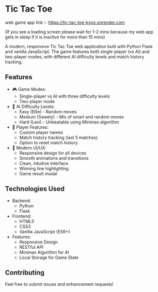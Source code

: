 # Tic Tac Toe 

web game app link :- https://tic-tac-toe-kyoo.onrender.com

(If you see a loading screen please wait for 1-2 mins because my web app gets in sleep if it is inactive for more than 15 mins)

A modern, responsive Tic Tac Toe web application built with Python Flask and vanilla JavaScript. The game features both single-player (vs AI) and two-player modes, with different AI difficulty levels and match history tracking.

## Features

- 🎮 Game Modes:
  - Single-player vs AI with three difficulty levels
  - Two-player mode
- 🤖 AI Difficulty Levels:
  - Easy (Ellie) - Random moves
  - Medium (Sweety) - Mix of smart and random moves
  - Hard (Lexi) - Unbeatable using Minimax algorithm
- 👥 Player Features:
  - Custom player names
  - Match history tracking (last 5 matches)
  - Option to reset match history
- 🎨 Modern UI/UX:
  - Responsive design for all devices
  - Smooth animations and transitions
  - Clean, intuitive interface
  - Winning line highlighting
  - Game result modal

## Technologies Used

- Backend:
  - Python
  - Flask
- Frontend:
  - HTML5
  - CSS3 
  - Vanilla JavaScript (ES6+)
- Features:
  - Responsive Design
  - RESTful API
  - Minimax Algorithm for AI
  - Local Storage for Game State

## Contributing

Feel free to submit issues and enhancement requests! 
